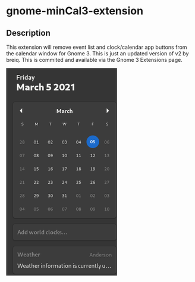 # gnome-minCal3-extension

## Description

This extension will remove event list and clock/calendar app buttons from the calendar window for Gnome 3. This is just an updated version of v2 by breiq. This is commited and available via the Gnome 3 Extensions page.

![screenshot](minCal3.png)
